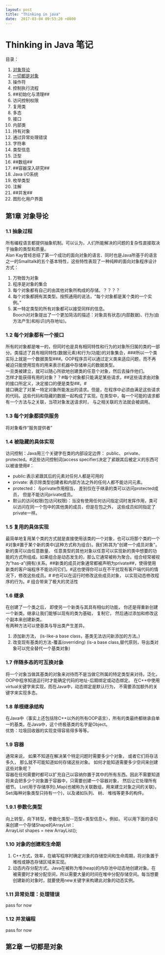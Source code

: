 ```yaml
---
layout: post
title: "Thinking in java"
date:  2017-03-04 09:53:20 +0800
---
```

# Thinking in Java 笔记
目录：  
1. [对象导论](#CHA1)  
2. [一切都是对象](#CHA2)    
3. 操作符  
4. 控制执行流程  
5. ##初始化与清理##  
6. 访问控制权限  
7. 复用类  
8. 多态   
9. 接口  
10. 内部类  
11. 持有对象  
12. 通过异常处理错误  
13. 字符串  
14. 类型信息  
15. 泛型  
16. ##数组##  
17. ##容器深入研究##  
18. Java I/O系统  
19. 枚举类型  
20. 注解  
21. ##并发##  
22. 图形化用户界面  


<span id = 'CHA1'></span>
## 第1章  对象导论
### 1.1 抽象过程
 所有编程语言都提供抽象机制。可以认为，人们所能解决的问题的复杂性直接取决于抽象的类型和质量。  
Alan Kay曾经总结了第一个成功的面向对象的语言、同时也是Java所基于的语言之一的Smalltalk的五个基本特性，这些特性表现了一种纯粹的面向对象程序设计方式：
1. 万物皆为对象  
2. 程序是对象的集合  
3. 每个对象都有自己的由其他对象所构成的存储。？？？？
4. 每个对象都拥有其类型。按照通用的说法，“每个对象都是某个类的一个实例。”
5. 某一特定类型的所有对象都可以接受同样的信息。  
Booch对对象提出了一个更加简洁的描述：对象具有状态(内部数据)、行为(由方法产生)和标识(内存地址)。

### 1.2 每个对象都有一个接口
所有的对象都是唯一的，但同时也是具有相同特性和行为的对象所归属的类的一部分。类描述了具有相同特性(数据元素)和行为(功能)的对象集合，###所以一个类实际上就是一个数据类型###。OOP程序员可以通过定义类来适应问题，而不再被迫只能使用现有的用来表示机器中存储单元的数据类型。  
一旦类被建立，就可以随心所欲地创建类的任意个对象，然后去操作他们。  
怎样才能获得有用的对象？？#每个对象都只能满足某些请求，##这些请求由对象的接口所定义，决定接口的便是类型##。#  
接口确定了对某一特定对象所能发出的请求。但是，在程序中必须由满足这些请求的代码。这些代码和隐藏的数据一起构成了实现。在类型中，每一个可能的请求都有一个方法与之关联，当项对象发送请求时， 与之相关联的方法就会被调用。

### 1.3 每个对象都提供服务
将对象看作“服务提供者”

### 1.4 被隐藏的具体实现  
访问控制：Java用三个关键字在类的内部设定边界： public、 private、 protected。#这些访问控制词(access specifier)决定了紧跟其后被定义的东西可以被谁使用#：  
* public:表示紧跟其后的元素对任何人都是可用的
* private: 表示除类型创建者和内部方法之外的任何人都不能访问元素。
* protected： 与private作用相当， 差别仅在于继承的类可以访问protected成员， 但是不能访问private成员。
* 默认的访问权限(包访问权限)：当没有使用任何访问指定词时发挥作用，类可以访问在同一个包中的其他类的成员，但是在包之外， 这些成员如同指定了private一样。

### 1.5 复用的具体实现
最简单地复用某个类的方式就是直接使用该类的一个对象，也可以将那个类的一个#对象#置于某个新的类中(这种方式称为组合)。我们称其为"创建一个成员对象"。新的类可以由任意数量、 任意类型的其他对象以任意可以实现新的类中想要的功能的方式所组成。如果组合是动态发生的，那么它通常被称为聚合。组合经常被视为“has-a”(拥有)关系。##新类的成员对象通常都被声明为private##，使得使用新类的客户端程序不能访问它们。#这也使得你可以在不干扰现有客户端代码的情况下，修改这些成员。# #也可以在运行时修改这些成员对象， 以实现动态修改程序的行为。# 组合带来了极大的灵活性

### 1.6 继承
在创建了一个类之后， 即使另一个新类与其具有相似的功能， 你还是得重新创建一个新类。继承让我们能够以现有的类为基础， 复制它， 然后通过添加和修改这个副本来创建新类。  
有两种方法可以使基类与导出类产生差异。  
1. 添加新方法， (is-like-a base class，基类无法访问新添加的方法。)
2. 改变现有基类的方法-覆盖(overriding)  (is-a base class,替代原则，导出类对象可以完全替代一个基类对象)

### 1.7 伴随多态的可互换对象
将一个对象当做其基类的对象来对待而不是当做它所属的特定类型来对待。泛化，OOP中程序知道运行时才能确定代码的地址-后期绑定或动态绑定。 在C++中使用virtual关键字来实现，而在Java中，动态绑定是默认行为， 不需要添加额外的关键字来实现多态。

### 1.8 单根继承结构
在Java中（事实上还包括除C++以外的所有OOP语言），所有的类最终都继承自单一的基类。在Java中，这个终极基类的名字是Object。  
优势：垃圾回收器的实现变得容易得多等等。

### 1.9 容器
通常来说， 如果不知道在解决某个特定问题时需要多少个对象， 或者它们将存活多久， 那么就不可能知道如何存储这些对象。 如何才能知道需要多少空间来创建这些对象呢？  
容器在任何需要时都可以扩充自己以容纳你置于其中的所有东西。因此不需要知道将来会把多少个对象置于容器中，只需要创建一个容器对象， 然后让它处理所有细节。
List(用于存储序列),Map(也被称为关联数组，用来建立对象之间的关联)，Set(每种对象类型只持有一个)，以及诸如队列、 树、 堆栈等更多的构件。

### 1.9.1 参数化类型
向上转型，向下转型，参数化类型--范型<类型信息>。例如， 可以用下面的语句来创建一个存储Shape的ArrayList：  
ArrayList<Shape> shapes = new ArrayList<Shape>();

### 1.10 对象的创建和生命期
1. C++方式，效率，在编写程序时确定对象的存储空间和生命周期，将对象置于堆栈或静态存储区域来实现。
2. 动态内存分配方式。Java在被称为堆(heap)的内存池中动态地创建对象。在被需要时才被分配空间，所以需要大量的时间在堆中分配存储空间。每当想要创建新的对象时，就要使用new关键字来构建此对象的动态实例。  

### 1.11 异常处理：处理错误
pass for now

### 1.12 并发编程
pass for now

<span id = 'CHA2'></span>
## 第2章  一切都是对象
